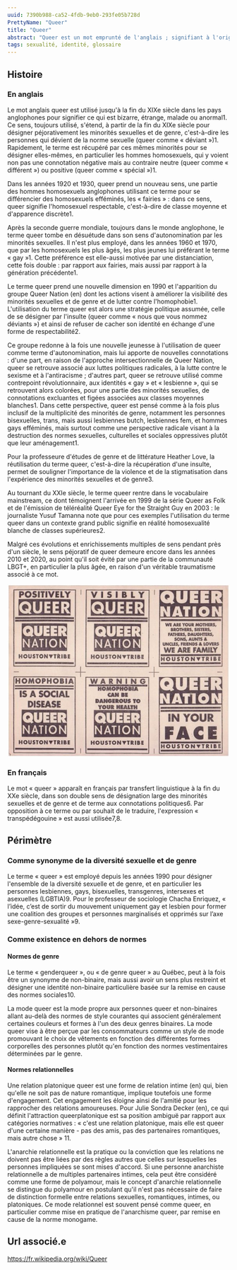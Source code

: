 ```yaml
---
uuid: 7390b988-ca52-4fdb-9eb0-293fe05b728d
PrettyName: "Queer"
title: "Queer"
abstract: "Queer est un mot emprunté de l'anglais ; signifiant à l'origine « étrange », « peu commun » ou « bizarre », il est utilisé de manière péjorative, neutre ou méliorative pour désigner tout ou partie des minorités sexuelles et de genres, c'est-à-dire les personnes ayant une orientation sexuelle ou une identité de genre différentes de l'hétérosexualité ou de la cisidentité."
tags: sexualité, identité, glossaire
---
```


## Histoire

### En anglais

Le mot anglais queer est utilisé jusqu'à la fin du XIXe siècle dans les pays anglophones pour signifier ce qui est bizarre, étrange, malade ou anormal1. Ce sens, toujours utilisé, s'étend, à partir de la fin du XIXe siècle pour désigner péjorativement les minorités sexuelles et de genre, c'est-à-dire les personnes qui dévient de la norme sexuelle (queer comme « déviant »)1. Rapidement, le terme est récupéré par ces mêmes minorités pour se désigner elles-mêmes, en particulier les hommes homosexuels, qui y voient non pas une connotation négative mais au contraire neutre (queer comme « différent ») ou positive (queer comme « spécial »)1.

Dans les années 1920 et 1930, queer prend un nouveau sens, une partie des hommes homosexuels anglophones utilisant ce terme pour se différencier des homosexuels efféminés, les « fairies » : dans ce sens, queer signifie l'homosexuel respectable, c'est-à-dire de classe moyenne et d'apparence discrète1.

Après la seconde guerre mondiale, toujours dans le monde anglophone, le terme queer tombe en désuétude dans son sens d'autonomination par les minorités sexuelles. Il n'est plus employé, dans les années 1960 et 1970, que par les homosexuels les plus âgés, les plus jeunes lui préférant le terme « gay »1. Cette préférence est elle-aussi motivée par une distanciation, cette fois double : par rapport aux fairies, mais aussi par rapport à la génération précédente1. 

Le terme queer prend une nouvelle dimension en 1990 et l'apparition du groupe Queer Nation (en) dont les actions visent à améliorer la visibilité des minorités sexuelles et de genre et de lutter contre l'homophobie1. L'utilisation du terme queer est alors une stratégie politique assumée, celle de se désigner par l'insulte (queer comme « nous que vous nommez déviants ») et ainsi de refuser de cacher son identité en échange d'une forme de respectabilité2.

Ce groupe redonne à la fois une nouvelle jeunesse à l'utilisation de queer comme terme d'autonomination, mais lui apporte de nouvelles connotations : d'une part, en raison de l'approche intersectionnelle de Queer Nation, queer se retrouve associé aux luttes politiques radicales, à la lutte contre le sexisme et à l'antiracisme ; d'autres part, queer se retrouve utilisé comme contrepoint révolutionnaire, aux identités « gay » et « lesbienne », qui se retrouvent alors colorées, pour une partie des minorités sexuelles, de connotations excluantes et figées associées aux classes moyennes blanches1. Dans cette perspective, queer est pensé comme à la fois plus inclusif de la multiplicité des minorités de genre, notamment les personnes bisexuelles, trans, mais aussi lesbiennes butch, lesbiennes fem, et hommes gays efféminés, mais surtout comme une perspective radicale visant à la destruction des normes sexuelles, culturelles et sociales oppressives plutôt que leur aménagement1.

Pour la professeure d'études de genre et de littérature Heather Love, la réutilisation du terme queer, c'est-à-dire la récupération d'une insulte, permet de souligner l'importance de la violence et de la stigmatisation dans l'expérience des minorités sexuelles et de genre3.

Au tournant du XXIe siècle, le terme queer rentre dans le vocabulaire mainstream, ce dont témoignent l'arrivée en 1999 de la série Queer as Folk et de l'émission de téléréalité Queer Eye for the Straight Guy en 2003 : le journaliste Yusuf Tamanna note que pour ces exemples l'utilisation du terme queer dans un contexte grand public signifie en réalité homosexualité blanche de classes supérieures2.

Malgré ces évolutions et enrichissements multiples de sens pendant près d'un siècle, le sens péjoratif de queer demeure encore dans les années 2010 et 2020, au point qu'il soit évité par une partie de la communauté LBGT+, en particulier la plus âgée, en raison d'un véritable traumatisme associé à ce mot.

![queer nation](queernation.bmp)


### En français

Le mot « queer » apparaît en français par transfert linguistique à la fin du XXe siècle, dans son double sens de désignation large des minorités sexuelles et de genre et de terme aux connotations politiques6. Par opposition à ce terme ou par souhait de le traduire, l'expression « transpédégouine » est aussi utilisée7,8. 

## Périmètre

### Comme synonyme de la diversité sexuelle et de genre

Le terme « queer » est employé depuis les années 1990 pour désigner l'ensemble de la diversité sexuelle et de genre, et en particulier les personnes lesbiennes, gays, bisexuelles, transgenres, intersexes et asexuelles (LGBTIA)9. Pour le professeur de sociologie Chacha Enriquez, « l’idée, c’est de sortir du mouvement uniquement gay et lesbien pour former une coalition des groupes et personnes marginalisés et opprimés sur l’axe sexe-genre-sexualité »9. 

### Comme existence en dehors de normes

#### Normes de genre

Le terme « genderqueer », ou « de genre queer » au Québec, peut à la fois être un synonyme de non-binaire, mais aussi avoir un sens plus restreint et désigner une identité non-binaire particulière basée sur la remise en cause des normes sociales10.

La mode queer est la mode propre aux personnes queer et non-binaires allant au-delà des normes de style courantes qui associent généralement certaines couleurs et formes à l'un des deux genres binaires. La mode queer vise à être perçue par les consommateurs comme un style de mode promouvant le choix de vêtements en fonction des différentes formes corporelles des personnes plutôt qu'en fonction des normes vestimentaires déterminées par le genre. 

#### Normes relationnelles

Une relation platonique queer est une forme de relation intime (en) qui, bien qu'elle ne soit pas de nature romantique, implique toutefois une forme d'engagement. Cet engagement les éloigne ainsi de l'amitié pour les rapprocher des relations amoureuses. Pour Julie Sondra Decker (en), ce qui définit l'attraction queerplatonique est sa position ambiguë par rapport aux catégories normatives : « c'est une relation platonique, mais elle est queer d'une certaine manière - pas des amis, pas des partenaires romantiques, mais autre chose » 11.

L'anarchie relationnelle est la pratique ou la conviction que les relations ne doivent pas être liées par des règles autres que celles sur lesquelles les personnes impliquées se sont mises d'accord. Si une personne anarchiste relationnelle a de multiples partenaires intimes, cela peut être considéré comme une forme de polyamour, mais le concept d'anarchie relationnelle se distingue du polyamour en postulant qu'il n'est pas nécessaire de faire de distinction formelle entre relations sexuelles, romantiques, intimes, ou platoniques. Ce mode relationnel est souvent pensé comme queer, en particulier comme mise en pratique de l'anarchisme queer, par remise en cause de la norme monogame.

## Url associé.e

https://fr.wikipedia.org/wiki/Queer 

